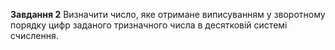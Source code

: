 **Завдання 2**
Визначити число, яке отримане виписуванням у зворотному порядку цифр заданого тризначного числа в десятковій системі счислення.
